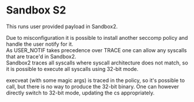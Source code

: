 Sandbox S2
==========

This runs user provided payload in Sandbox2.

Due to misconfiguration it is possible to install another seccomp policy and handle the user notify for it.\
As USER_NOTIF takes precedence over TRACE one can allow any syscalls that are trace'd in Sandbox2.\
Sandbox2 traces all syscalls where syscall architecture does not match, so it is possible to execute all syscalls using 32-bit mode.

execveat (with some magic args) is traced in the policy, so it's possible to call, but there is no way to produce the 32-bit binary.
One can however directly switch to 32-bit mode, updating the cs appropriately.
